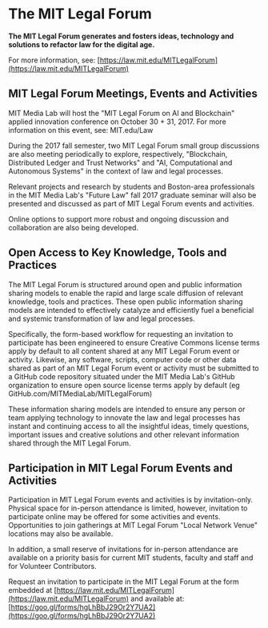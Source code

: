 # The MIT Legal Forum

**The MIT Legal Forum generates and fosters ideas, technology and solutions to refactor law for the digital age.**

For more information, see: [https://law.mit.edu/MITLegalForum](https://law.mit.edu/MITLegalForum)

## MIT Legal Forum Meetings, Events and Activities

MIT Media Lab will host the "MIT Legal Forum on AI and Blockchain" applied innovation conference on October 30 + 31, 2017. For more information on this event, see: MIT.edu/Law 

During the 2017 fall semester, two MIT Legal Forum small group discussions are also meeting periodically to explore, respectively, "Blockchain, Distributed Ledger and Trust Networks" and "AI, Computational and Autonomous Systems" in the context of law and legal processes.  

Relevant projects and research by students and Boston-area professionals in the MIT Media Lab's "Future Law" fall 2017 graduate seminar will also be presented and discussed as part of MIT Legal Forum events and activities.  

Online options to support more robust and ongoing discussion and collaboration are also being developed.  


## Open Access to Key Knowledge, Tools and Practices

The MIT Legal Forum is structured around open and public information sharing models to enable the rapid and large scale diffusion of relevant knowledge, tools and practices.  These open public information sharing models are intended to effectively catalyze and efficiently fuel a beneficial and systemic transformation of law and legal processes.

Specifically, the form-based workflow for requesting an invitation to participate has been engineered to ensure Creative Commons license terms apply by default to all content shared at any MIT Legal Forum event or activity.  Likewise, any software, scripts, computer code or other data shared as part of an MIT Legal Forum event or activity must be submitted to a GitHub code repository situated under the MIT Media Lab's GitHub organization to ensure open source license terms apply by default (eg GitHub.com/MITMediaLab/MITLegalForum) 

These information sharing models are intended to ensure any person or team applying technology to innovate the law and legal processes has instant and continuing access to all the insightful ideas, timely questions, important issues and creative solutions and other relevant information shared through the MIT Legal Forum. 

## Participation in MIT Legal Forum Events and Activities

Participation in MIT Legal Forum events and activities is by invitation-only.  Physical space for in-person attendance is limited, however, invitation to participate online may be offered for some activities and events.  Opportunities to join gatherings at MIT Legal Forum "Local Network Venue" locations may also be available.

In addition, a small reserve of invitations for in-person attendance are available on a priority basis for current MIT students, faculty and staff and for Volunteer Contributors.  

Request an invitation to participate in the MIT Legal Forum at the form embedded at [https://law.mit.edu/MITLegalForum](https://law.mit.edu/MITLegalForum) and available at: [https://goo.gl/forms/hgLhBbJ29Or2Y7UA2](https://goo.gl/forms/hgLhBbJ29Or2Y7UA2)
